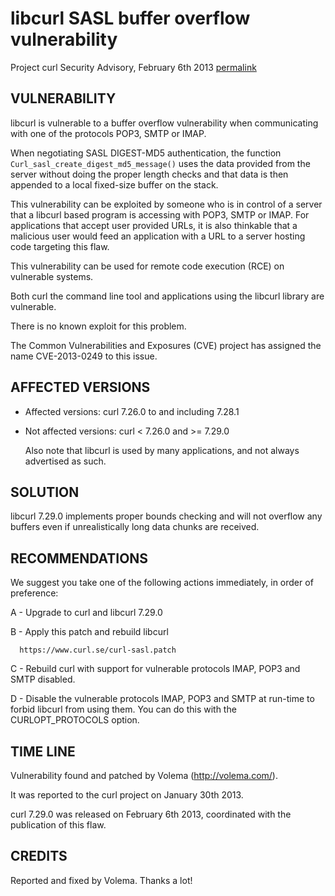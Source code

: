 libcurl SASL buffer overflow vulnerability
==========================================

Project curl Security Advisory, February 6th 2013
[permalink](https://www.curl.se/docs/CVE-2013-0249.html)

VULNERABILITY
-------------

  libcurl is vulnerable to a buffer overflow vulnerability when communicating
  with one of the protocols POP3, SMTP or IMAP.

  When negotiating SASL DIGEST-MD5 authentication, the function
  `Curl_sasl_create_digest_md5_message()` uses the data provided from the
  server without doing the proper length checks and that data is then appended
  to a local fixed-size buffer on the stack.

  This vulnerability can be exploited by someone who is in control of a server
  that a libcurl based program is accessing with POP3, SMTP or IMAP. For
  applications that accept user provided URLs, it is also thinkable that a
  malicious user would feed an application with a URL to a server hosting code
  targeting this flaw.

  This vulnerability can be used for remote code execution (RCE) on vulnerable
  systems.

  Both curl the command line tool and applications using the libcurl library
  are vulnerable.

  There is no known exploit for this problem.

  The Common Vulnerabilities and Exposures (CVE) project has assigned the name
  CVE-2013-0249 to this issue.

AFFECTED VERSIONS
-----------------

- Affected versions: curl 7.26.0 to and including 7.28.1
- Not affected versions: curl < 7.26.0 and >= 7.29.0

  Also note that libcurl is used by many applications, and not always
  advertised as such.

SOLUTION
--------

  libcurl 7.29.0 implements proper bounds checking and will not overflow any
  buffers even if unrealistically long data chunks are received.

RECOMMENDATIONS
---------------

  We suggest you take one of the following actions immediately, in order of
  preference:

  A - Upgrade to curl and libcurl 7.29.0

  B - Apply this patch and rebuild libcurl

      https://www.curl.se/curl-sasl.patch

  C - Rebuild curl with support for vulnerable protocols IMAP, POP3 and SMTP
      disabled.   

  D - Disable the vulnerable protocols IMAP, POP3 and SMTP at run-time to
      forbid libcurl from using them. You can do this with the
      CURLOPT_PROTOCOLS option.

TIME LINE
---------

  Vulnerability found and patched by Volema (http://volema.com/).

  It was reported to the curl project on January 30th 2013.

  curl 7.29.0 was released on February 6th 2013, coordinated with the
  publication of this flaw.

CREDITS
-------

  Reported and fixed by Volema. Thanks a lot!
